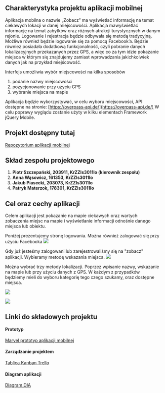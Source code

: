 ## Charakterystyka projektu aplikacji mobilnej
  
Aplikacja mobilna o nazwie „Zobacz” ma wyświetlać informację na temat ciekawych lokacji w danej
miejscowości. Aplikacja mawyświetlać informację na temat zabytków oraz różnych atrakcji turystycznych 
w danym rejonie. Logowanie i rejestracja będzie odbywała się metodą tradycyjną. Możliwe również będzie 
logowanie się za pomocą Facebook’a. Będzie również posiadała dodatkową funkcjonalność, czyli pobranie 
danych lokalizacyjnych przekazanych przez GPS, a więc co za tym idzie pokazanie miejsca w którym się 
znajdujemy zamiast wprowadzania jakichkolwiek danych jak na przykład miejścowość.

Interfejs umożliwia wybór miejscowości na kilka sposobów

1. podanie nazwy miejscowości
2. pozycjonowanie przy użyciu GPS
3. wybranie miejsca na mapie

Aplikacja będzie wykorzystywać, w celu wyboru miejscowości, API dostępne na stronie:
[https://overpass-api.de/](https://overpass-api.de/)
W celu poprawy wyglądu zostanie użyty w kilku elementach Framework jQuery Mobile.


  
## Projekt dostępny tutaj

[Repozytorium aplikacji mobilnej](https://github.com/zobaczteam/zobaczMobile) 
  
  
## Skład zespołu projektowego

1. **Piotr Szczepański, 203911, KrZZIs3011Io (kierownik zespołu)**
2. **Anna Wąsowicz,     161353, KrZZIs3011Io**
3. **Jakub Piasecki,    203073, KrZZIs3011Io**
4. **Patryk Materzok,   178301, KrZZIs3011Io**
  
## Cel oraz cechy aplikacji

Celem aplikacji jest pokazanie na mapie ciekawych oraz wartych zobaczenia miejsc na mapie i wyświetlanie
informacji odnośnie danego miejsca lub obiektu.

Poniżej prezentujemy stronę logowania. Można również zalogować się przy użyciu Facebooka
![](log.png)

Gdy już jesteśmy zalogowani lub zarejestrowaliśmy się na "zobacz" aplikacji.
Wybieramy metodę wskazania miejsca.
![](categories.png)

Można wybrać trzy metody lokalizacji. Poprzez wpisanie nazwy, wskazanie na mapie lub przy użyciu danych z GPS.
W każdym z przypadków będziemy mieli do wyboru kategorię tego czego szukamy, oraz dostępne miejsca.

![](place.png)

![](wawel.png)
  
## Linki do składowych projektu

#### Prototyp
[Marvel prototyp aplikacji mobilnej](https://marvelapp.com/c064774)
  
#### Zarządzanie projektem
[Tablica Kanban Trello](https://trello.com/b/M3WWCiDO)

#### Diagram aplikacji
[Diagram DIA](https://github.com/Stiepek/zobacz/blob/master/DiagramDIA.png)
